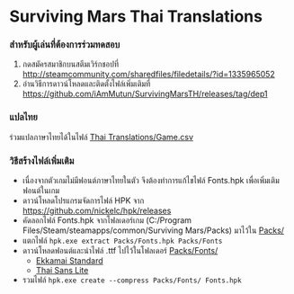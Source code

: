 # Surviving Mars Thai Translations
### สำหรับผู้เล่นที่ต้องการร่วมทดสอบ
1. กดสมัครสมาชิกบนสตีมเวิร์กชอปที่ http://steamcommunity.com/sharedfiles/filedetails/?id=1335965052
2. อ่านวิธีการดาวน์โหลดและติดตั้งไฟล์เพิ่มเติมที่ https://github.com/iAmMutun/SurvivingMarsTH/releases/tag/dep1

### แปลไทย
ร่วมแปลภาษาไทยได้ในไฟล์ [Thai Translations/Game.csv](Thai%20Translations/Game.csv)

### วิธีสร้างไฟล์เพิ่มเติม
* เนื่องจากตัวเกมไม่มีฟอนต์ภาษาไทยในตัว จึงต้องทำการแก้ไขไฟล์ Fonts.hpk เพื่อเพิ่มเติมฟอนต์ในเกม
* ดาวน์โหลดโปรแกรมจัดการไฟล์ HPK จาก https://github.com/nickelc/hpk/releases
* คัดลอกไฟล์ Fonts.hpk จากโฟลเดอร์เกม (C:/Program Files/Steam/steamapps/common/Surviving Mars/Packs) มาไว้ใน [Packs/](Packs/)
* แตกไฟล์ `hpk.exe extract Packs/Fonts.hpk Packs/Fonts`
* ดาวน์โหลดฟอนต์และนำไฟล์ .ttf ไปไว้ในโฟลเดอร์ [Packs/Fonts/](Packs/Fonts/)
    * [Ekkamai Standard](http://www.f0nt.com/release/ekkamai-standard/)
    * [Thai Sans Lite](http://www.f0nt.com/release/thai-sans-lite/)
* รวมไฟล์ `hpk.exe create --compress Packs/Fonts/ Fonts.hpk`
